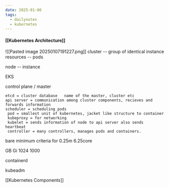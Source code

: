 ```yaml
---
date: 2025-01-06
tags:
  - dailynotes
  - kubernetes
---
```

#### [[Kubernetes Architecture]]
![[Pasted image 20250107191227.png]]
cluster -- group of identical instance
resources -- pods

node -- instance

EKS 

control plane / master

	etcd = cluster database   name of the master, cluster etc
	api server = communication among cluster components, recieves and forwards information
	scheduler = scheduling pods
	 pod = smallest unit of kubernetes, jacket like structure to container
	 kubeproxy = for networking
	 kubelet = sends information of node to api server also sends heartbeat
	 controller = many controllers, manages pods and containers.
bare minimum criteria for
0.25m 6.25core

GB     Gi
1024   1000

containerd

 
kubeadm

[[Kubernetes Components]]



